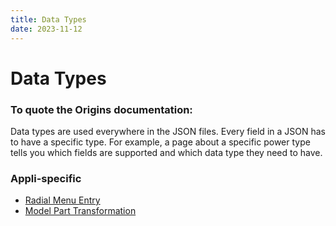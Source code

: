 ```yaml
---
title: Data Types
date: 2023-11-12
---
```


# Data Types
### __To quote the Origins documentation:__
Data types are used everywhere in the JSON files. Every field in a JSON has to have a specific type. For example, a page about a specific power type tells you which fields are supported and which data type they need to have.

### Appli-specific

* [Radial Menu Entry](./data_types/radial_menu_entry.md)
* [Model Part Transformation](./data_types/model_part_transformation.md)